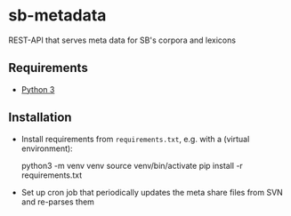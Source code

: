 # sb-metadata
REST-API that serves meta data for SB's corpora and lexicons

## Requirements

* [Python 3](https://docs.python.org/3/)

## Installation

- Install requirements from `requirements.txt`, e.g. with a (virtual environment):

  python3 -m venv venv
  source venv/bin/activate
  pip install -r requirements.txt


- Set up cron job that periodically updates the meta share files from SVN and re-parses them
